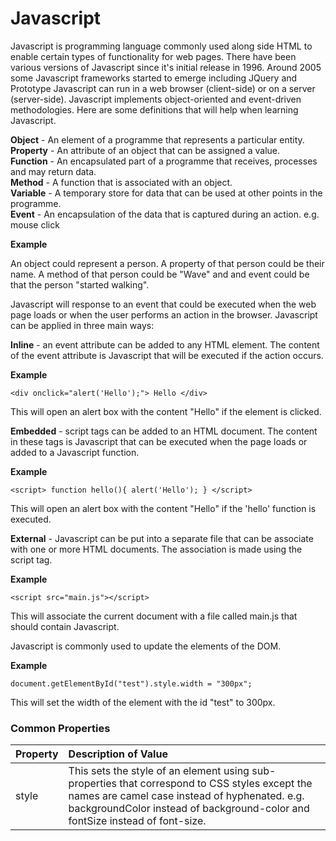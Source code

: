# Javascript

Javascript is programming language commonly used along side HTML to enable certain types of functionality for web pages. There have been various versions of Javascript since it's initial release in 1996. Around 2005 some Javascript frameworks started to emerge including JQuery and Prototype Javascript can run in a web browser \(client-side\) or on a server \(server-side\). Javascript implements object-oriented and event-driven methodologies. Here are some definitions that will help when learning Javascript.

**Object** - An element of a programme that represents a particular entity.  
**Property** - An attribute of an object that can be assigned a value.  
**Function** - An encapsulated part of a programme that receives, processes and may return data.  
**Method** - A function that is associated with an object.  
**Variable** - A temporary store for data that can be used at other points in the programme.  
**Event** - An encapsulation of the data that is captured during an action. e.g. mouse click

**Example**

An object could represent a person. A property of that person could be their name. A method of that person could be "Wave" and and event could be that the person "started walking".

Javascript will response to an event that could be executed when the web page loads or when the user performs an action in the browser. Javascript can be applied in three main ways:

**Inline** - an event attribute can be added to any HTML element. The content of the event attribute is Javascript that will be executed if the action occurs.

**Example**

`<div onclick="alert('Hello');"> Hello </div>`

This will open an alert box with the content "Hello" if the element is clicked.

**Embedded** - script tags can be added to an HTML document. The content in these tags is Javascript that can be executed when the page loads or added to a Javascript function.

**Example**

`<script> function hello(){ alert('Hello'); } </script>`

This will open an alert box with the content "Hello" if the 'hello' function is executed.

**External** - Javascript can be put into a separate file that can be associate with one or more HTML documents. The association is made using the script tag.

**Example**

`<script src="main.js"></script>`

This will associate the current document with a file called main.js that should contain Javascript.

Javascript is commonly used to update the elements of the DOM.

**Example**

`document.getElementById("test").style.width = "300px";`

This will set the width of the element with the id "test" to 300px.

### Common Properties

| Property | Description of Value |
| :--- | :--- |
| style | This sets the style of an element using sub-properties that correspond to CSS styles except the names are camel case instead of hyphenated. e.g. backgroundColor instead of background-color and fontSize instead of font-size. |



